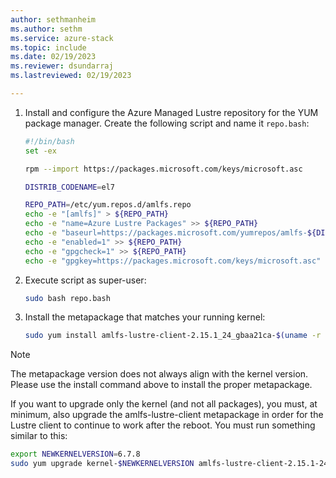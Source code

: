 ```yaml
---
author: sethmanheim
ms.author: sethm
ms.service: azure-stack
ms.topic: include
ms.date: 02/19/2023
ms.reviewer: dsundarraj
ms.lastreviewed: 02/19/2023

---
```


1. Install and configure the Azure Managed Lustre repository for the YUM package manager. Create the following script and name it `repo.bash`:

   ```bash
   #!/bin/bash
   set -ex
   
   rpm --import https://packages.microsoft.com/keys/microsoft.asc
   
   DISTRIB_CODENAME=el7
   
   REPO_PATH=/etc/yum.repos.d/amlfs.repo
   echo -e "[amlfs]" > ${REPO_PATH}
   echo -e "name=Azure Lustre Packages" >> ${REPO_PATH}
   echo -e "baseurl=https://packages.microsoft.com/yumrepos/amlfs-${DISTRIB_CODENAME}" >> ${REPO_PATH}
   echo -e "enabled=1" >> ${REPO_PATH}
   echo -e "gpgcheck=1" >> ${REPO_PATH}
   echo -e "gpgkey=https://packages.microsoft.com/keys/microsoft.asc" >> ${REPO_PATH}
   ```

1. Execute script as super-user:

   ```bash
   sudo bash repo.bash
   ```

1. Install the metapackage that matches your running kernel:

   ```bash
   sudo yum install amlfs-lustre-client-2.15.1_24_gbaa21ca-$(uname -r | sed -e "s/\.$(uname -p)$//" | sed -re 's/[-_]/\./g')-1
   ```

> [!NOTE]
> The metapackage version does not always align with the kernel version. Please use the install command above to install the proper metapackage.

If you want to upgrade only the kernel (and not all packages), you must, at minimum, also upgrade the amlfs-lustre-client metapackage in order for the Lustre client to continue to work after the reboot. You must run something similar to this:

```bash
export NEWKERNELVERSION=6.7.8
sudo yum upgrade kernel-$NEWKERNELVERSION amlfs-lustre-client-2.15.1-24-gbaa21ca-$(echo $NEWKERNELVERSION | sed -e "s/\.$(uname -p)$//" | sed -re 's/[-_]/\./g')-1
```